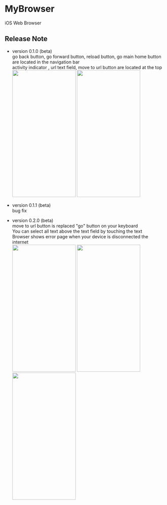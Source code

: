 # MyBrowser
iOS Web Browser

## Release Note
- version 0.1.0 (beta)<br>
  go back button, go forward button, reload button, go main home button are located in the navigation bar<br>
  activity indicator , url text field, move to url button are located at the top<br>
  <img src="https://user-images.githubusercontent.com/103043741/181867410-94d61445-04cd-4793-89cc-b375240af216.PNG" width="200" height="400"/>
  <img src="https://user-images.githubusercontent.com/103043741/181867415-6affe654-28a9-4608-b59d-eb5adb734e52.PNG" width="200" height="400"/>

- version 0.1.1 (beta)<br>
  bug fix

- version 0.2.0 (beta)<br>
    move to url button is replaced "go" button on your keyboard<br>
    You can select all text above the text field by touching the text<br>
    Browser shows error page when your device is disconnected the internet<br>
    <img src="https://user-images.githubusercontent.com/103043741/187072499-4e066b69-e397-4f73-a3f4-175d19fccdce.PNG" width="200" height="400"/>
    <img src="https://user-images.githubusercontent.com/103043741/187072504-8e98c6c8-559f-43c3-8430-31618829743c.PNG" width="200" height="400"/>
    <img src="https://user-images.githubusercontent.com/103043741/187072507-03eac9dd-fdfb-42fd-9ed3-1cb66c4c2d72.PNG" width="200" height="400"/>

